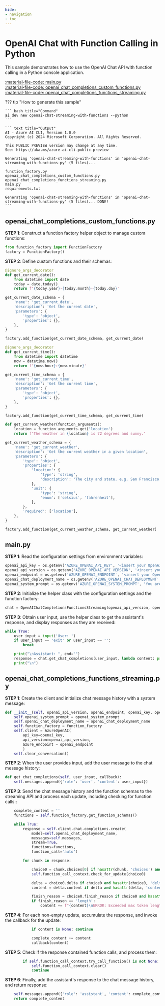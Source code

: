 ```yaml
---
hide:
- navigation
- toc
---
```

# OpenAI Chat with Function Calling in Python

This sample demonstrates how to use the OpenAI Chat API with function calling in a Python console application.

[:material-file-code: main.py](https://github.dev/robch/book-of-ai/blob/main/docs/samples/openai-chat-streaming-with-functions-py/main.py)  
[:material-file-code: openai_chat_completions_custom_functions.py](https://github.dev/robch/book-of-ai/blob/main/docs/samples/openai-chat-streaming-with-functions-py/openai_chat_completions_custom_functions.py)  
[:material-file-code: openai_chat_completions_functions_streaming.py](https://github.dev/robch/book-of-ai/blob/main/docs/samples/openai-chat-streaming-with-functions-py/openai_chat_completions_functions_streaming.py)  

??? tip "How to generate this sample"

    ``` bash title="Command"
    ai dev new openai-chat-streaming-with-functions --python
    ```

    ``` text title="Output"
    AI - Azure AI CLI, Version 1.0.0
    Copyright (c) 2024 Microsoft Corporation. All Rights Reserved.

    This PUBLIC PREVIEW version may change at any time.
    See: https://aka.ms/azure-ai-cli-public-preview

    Generating 'openai-chat-streaming-with-functions' in 'openai-chat-streaming-with-functions-py' (5 files)...

    function_factory.py
    openai_chat_completions_custom_functions.py
    openai_chat_completions_functions_streaming.py
    main.py
    requirements.txt

    Generating 'openai-chat-streaming-with-functions' in 'openai-chat-streaming-with-functions-py' (5 files)... DONE!
    ```

## openai_chat_completions_custom_functions.py

**STEP 1**: Construct a function factory helper object to manage custom functions:

``` python title="openai_chat_completions_custom_functions.py"
from function_factory import FunctionFactory
factory = FunctionFactory()
```

**STEP 2**: Define custom functions and their schemas:

``` python title="openai_chat_completions_custom_functions.py"
@ignore_args_decorator
def get_current_date():
    from datetime import date
    today = date.today()
    return f'{today.year}-{today.month}-{today.day}'

get_current_date_schema = {
    'name': 'get_current_date',
    'description': 'Get the current date',
    'parameters': {
        'type': 'object',
        'properties': {},
    },
}

factory.add_function(get_current_date_schema, get_current_date)

@ignore_args_decorator
def get_current_time():
    from datetime import datetime
    now = datetime.now()
    return f'{now.hour}:{now.minute}'

get_current_time_schema = {
    'name': 'get_current_time',
    'description': 'Get the current time',
    'parameters': {
        'type': 'object',
        'properties': {},
    },
}

factory.add_function(get_current_time_schema, get_current_time)

def get_current_weather(function_arguments):
    location = function_arguments.get('location')
    return f'The weather in {location} is 72 degrees and sunny.'

get_current_weather_schema = {
    'name': 'get_current_weather',
    'description': 'Get the current weather in a given location',
    'parameters': {
        'type': 'object',
        'properties': {
            'location': {
                'type': 'string',
                'description': 'The city and state, e.g. San Francisco, CA',
            },
            'unit': {
                'type': 'string',
                'enum': ['celsius', 'fahrenheit'],
            },
        },
        'required': ['location'],
    },
}

factory.add_function(get_current_weather_schema, get_current_weather)
```

## main.py

**STEP 1**: Read the configuration settings from environment variables:

``` python title="main.py"
openai_api_key = os.getenv('AZURE_OPENAI_API_KEY', '<insert your OpenAI API key here>')
openai_api_version = os.getenv('AZURE_OPENAI_API_VERSION', '<insert your Azure OpenAI API version here>')
openai_endpoint = os.getenv('AZURE_OPENAI_ENDPOINT', '<insert your OpenAI endpoint here>')
openai_chat_deployment_name = os.getenv('AZURE_OPENAI_CHAT_DEPLOYMENT', '<insert your OpenAI chat deployment name here>')
openai_system_prompt = os.getenv('AZURE_OPENAI_SYSTEM_PROMPT', 'You are a helpful AI assistant.')
```

**STEP 2**: Initialize the helper class with the configuration settings and the function factory:

``` python title="main.py"
chat = OpenAIChatCompletionsFunctionsStreaming(openai_api_version, openai_endpoint, openai_api_key, openai_chat_deployment_name, openai_system_prompt, factory)
```

**STEP 3**: Obtain user input, use the helper class to get the assistant's response, and display responses as they are received:

``` python title="main.py"
while True:
    user_input = input('User: ')
    if user_input == 'exit' or user_input == '':
        break

    print("\nAssistant: ", end="")
    response = chat.get_chat_completions(user_input, lambda content: print(content, end=""))
    print("\n")
```

## openai_chat_completions_functions_streaming.py

**STEP 1**: Create the client and initialize chat message history with a system message:

``` python title="openai_chat_completions_functions_streaming.py"
def __init__(self, openai_api_version, openai_endpoint, openai_key, openai_chat_deployment_name, openai_system_prompt, function_factory):
    self.openai_system_prompt = openai_system_prompt
    self.openai_chat_deployment_name = openai_chat_deployment_name
    self.function_factory = function_factory
    self.client = AzureOpenAI(
        api_key=openai_key,
        api_version=openai_api_version,
        azure_endpoint = openai_endpoint
        )
    self.clear_conversation()

```

**STEP 2**: When the user provides input, add the user message to the chat message history:

``` python title="openai_chat_completions_functions_streaming.py"
def get_chat_completions(self, user_input, callback):
    self.messages.append({'role': 'user', 'content': user_input})
```

**STEP 3**: Send the chat message history and the function schemas to the streaming API and process each update, including checking for function calls::

``` python title="openai_chat_completions_functions_streaming.py"
    complete_content = ''
    functions = self.function_factory.get_function_schemas()

    while True:
        response = self.client.chat.completions.create(
            model=self.openai_chat_deployment_name,
            messages=self.messages,
            stream=True,
            functions=functions,
            function_call='auto')

        for chunk in response:

            choice0 = chunk.choices[0] if hasattr(chunk, 'choices') and chunk.choices else None
            self.function_call_context.check_for_update(choice0)

            delta = choice0.delta if choice0 and hasattr(choice0, 'delta') else None
            content = delta.content if delta and hasattr(delta, 'content') else ''

            finish_reason = choice0.finish_reason if choice0 and hasattr(choice0, 'finish_reason') else None
            if finish_reason == 'length':
                content += f"{content}\nERROR: Exceeded max token length!"
```

**STEP 4**: For each non-empty update, accumulate the response, and invoke the callback for the update:

``` python title="openai_chat_completions_functions_streaming.py"
            if content is None: continue

            complete_content += content
            callback(content)
```

**STEP 5**: Check if the response contained function calls, and process them:

``` python title="openai_chat_completions_functions_streaming.py"
        if self.function_call_context.try_call_function() is not None:
            self.function_call_context.clear()
            continue
```

**STEP 6**: Finally, add the assistant's response to the chat message history, and return response:

``` python title="openai_chat_completions_functions_streaming.py"
    self.messages.append({'role': 'assistant', 'content': complete_content})
    return complete_content
```

